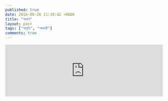 ```yaml
---
published: true
date: 2016-06-28 11:10:42 +0600
title: "অভাব"
layout: post
tags: ["আবৃত্তি", "শব্দচারী"]
comments: true
---
```

<iframe width="100%" height="166" scrolling="no" frameborder="no" src="https://w.soundcloud.com/player/?url=https%3A//api.soundcloud.com/tracks/271112029&amp;color=e11837&amp;auto_play=false&amp;hide_related=false&amp;show_comments=true&amp;show_user=true&amp;show_reposts=false"></iframe>
